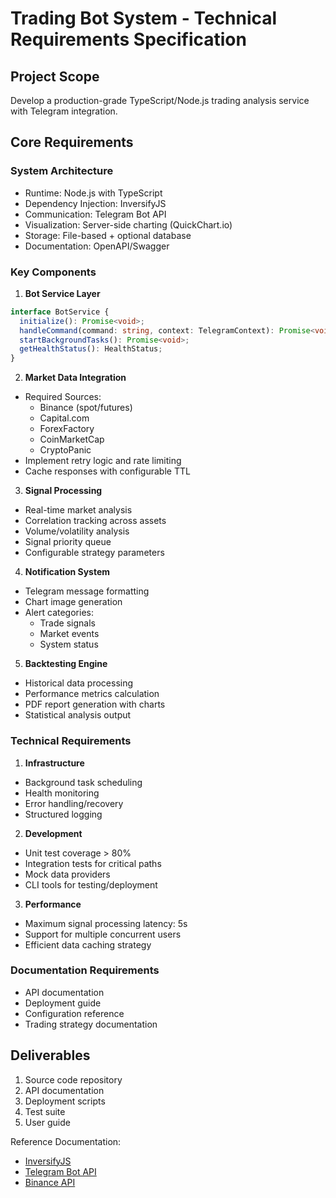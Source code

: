 # Trading Bot System - Technical Requirements Specification

## Project Scope
Develop a production-grade TypeScript/Node.js trading analysis service with Telegram integration.

## Core Requirements

### System Architecture
- Runtime: Node.js with TypeScript
- Dependency Injection: InversifyJS
- Communication: Telegram Bot API
- Visualization: Server-side charting (QuickChart.io)
- Storage: File-based + optional database
- Documentation: OpenAPI/Swagger

### Key Components

1. **Bot Service Layer**
```typescript
interface BotService {
  initialize(): Promise<void>;
  handleCommand(command: string, context: TelegramContext): Promise<void>;
  startBackgroundTasks(): Promise<void>;
  getHealthStatus(): HealthStatus;
}
```

2. **Market Data Integration**
- Required Sources:
  - Binance (spot/futures)
  - Capital.com
  - ForexFactory
  - CoinMarketCap
  - CryptoPanic
- Implement retry logic and rate limiting
- Cache responses with configurable TTL

3. **Signal Processing**
- Real-time market analysis
- Correlation tracking across assets
- Volume/volatility analysis
- Signal priority queue
- Configurable strategy parameters

4. **Notification System**
- Telegram message formatting
- Chart image generation
- Alert categories:
  - Trade signals
  - Market events
  - System status

5. **Backtesting Engine**
- Historical data processing
- Performance metrics calculation
- PDF report generation with charts
- Statistical analysis output

### Technical Requirements

1. **Infrastructure**
- Background task scheduling
- Health monitoring
- Error handling/recovery
- Structured logging

2. **Development**
- Unit test coverage > 80%
- Integration tests for critical paths
- Mock data providers
- CLI tools for testing/deployment

3. **Performance**
- Maximum signal processing latency: 5s
- Support for multiple concurrent users
- Efficient data caching strategy

### Documentation Requirements
- API documentation
- Deployment guide
- Configuration reference
- Trading strategy documentation

## Deliverables
1. Source code repository
2. API documentation
3. Deployment scripts
4. Test suite
5. User guide

Reference Documentation:
- [InversifyJS](https://inversify.io/)
- [Telegram Bot API](https://core.telegram.org/bots/api)
- [Binance API](https://binance-docs.github.io/apidocs/)